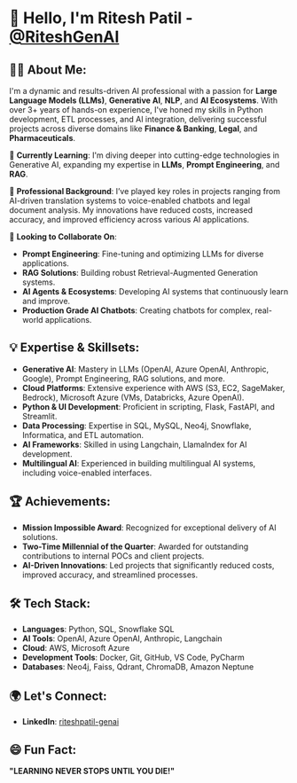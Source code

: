 # 👋 Hello, I'm Ritesh Patil - [@RiteshGenAI](https://github.com/RiteshGenAI)

## 🧑‍💻 About Me:
I'm a dynamic and results-driven AI professional with a passion for **Large Language Models (LLMs)**, **Generative AI**, **NLP**, and **AI Ecosystems**. With over 3+ years of hands-on experience, I've honed my skills in Python development, ETL processes, and AI integration, delivering successful projects across diverse domains like **Finance & Banking**, **Legal**, and **Pharmaceuticals**.

🌱 **Currently Learning**: I'm diving deeper into cutting-edge technologies in Generative AI, expanding my expertise in **LLMs**, **Prompt Engineering**, and **RAG**.

💼 **Professional Background**: I’ve played key roles in projects ranging from AI-driven translation systems to voice-enabled chatbots and legal document analysis. My innovations have reduced costs, increased accuracy, and improved efficiency across various AI applications.

🎯 **Looking to Collaborate On**:
- **Prompt Engineering**: Fine-tuning and optimizing LLMs for diverse applications.
- **RAG Solutions**: Building robust Retrieval-Augmented Generation systems.
- **AI Agents & Ecosystems**: Developing AI systems that continuously learn and improve.
- **Production Grade AI Chatbots**: Creating chatbots for complex, real-world applications.

## 💡 Expertise & Skillsets:
- **Generative AI**: Mastery in LLMs (OpenAI, Azure OpenAI, Anthropic, Google), Prompt Engineering, RAG solutions, and more.
- **Cloud Platforms**: Extensive experience with AWS (S3, EC2, SageMaker, Bedrock), Microsoft Azure (VMs, Databricks, Azure OpenAI).
- **Python & UI Development**: Proficient in scripting, Flask, FastAPI, and Streamlit.
- **Data Processing**: Expertise in SQL, MySQL, Neo4j, Snowflake, Informatica, and ETL automation.
- **AI Frameworks**: Skilled in using Langchain, LlamaIndex for AI development.
- **Multilingual AI**: Experienced in building multilingual AI systems, including voice-enabled interfaces.

## 🏆 Achievements:
- **Mission Impossible Award**: Recognized for exceptional delivery of AI solutions.
- **Two-Time Millennial of the Quarter**: Awarded for outstanding contributions to internal POCs and client projects.
- **AI-Driven Innovations**: Led projects that significantly reduced costs, improved accuracy, and streamlined processes.

## 🛠️ Tech Stack:
- **Languages**: Python, SQL, Snowflake SQL
- **AI Tools**: OpenAI, Azure OpenAI, Anthropic, Langchain
- **Cloud**: AWS, Microsoft Azure
- **Development Tools**: Docker, Git, GitHub, VS Code, PyCharm
- **Databases**: Neo4j, Faiss, Qdrant, ChromaDB, Amazon Neptune

## 🌍 Let's Connect:
- **LinkedIn**: [riteshpatil-genai](https://www.linkedin.com/in/ritesh-patil-39a1031a6)

## 😄 Fun Fact:
**"LEARNING NEVER STOPS UNTIL YOU DIE!"**
